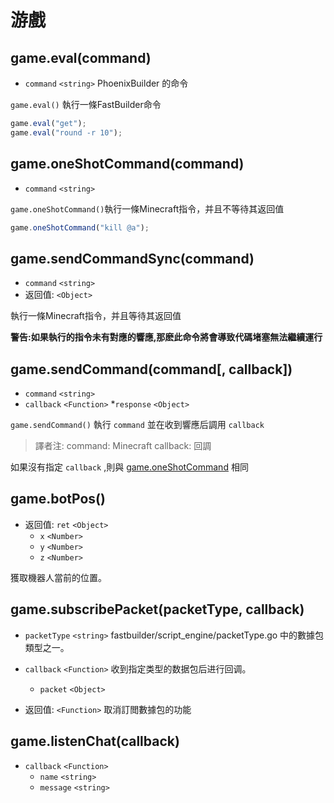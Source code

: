 # 游戲

## game.eval(command)
* `command` `<string>` PhoenixBuilder 的命令

`game.eval()` 執行一條FastBuilder命令

```javascript
game.eval("get");
game.eval("round -r 10");
```

## game.oneShotCommand(command)
* `command` `<string>`

`game.oneShotCommand()`執行一條Minecraft指令，并且不等待其返回值

```javascript
game.oneShotCommand("kill @a");
```

## game.sendCommandSync(command)
* `command` `<string>`
* 返回值: `<Object>`

執行一條Minecraft指令，并且等待其返回值

**警告:如果執行的指令未有對應的響應,那麽此命令將會導致代碼堵塞無法繼續運行**

## game.sendCommand(command[, callback])
* `command` `<string>`
* `callback` `<Function>`
  *`response` `<Object>`

`game.sendCommand()` 執行 `command` 並在收到響應后調用 `callback` 
> 譯者注:
>  command: Minecraft
>  callback: 回調

如果沒有指定 `callback` ,則與  [game.oneShotCommand](game.md#gameoneshotcommandcommand)  相同

## game.botPos()
* 返回值: `ret` `<Object>`
  * `x` `<Number>`
  * `y` `<Number>`
  * `z` `<Number>`

獲取機器人當前的位置。

##  game.subscribePacket(packetType, callback)
* `packetType` `<string>` fastbuilder/script_engine/packetType.go 中的數據包類型之一。
* `callback` `<Function>` 收到指定类型的数据包后进行回调。
  * `packet` `<Object>`

* 返回值: `<Function>`     取消訂閲數據包的功能

##  game.listenChat(callback)
* `callback` `<Function>`
  * `name` `<string>`
  * `message` `<string>`



